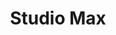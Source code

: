 ---
title: Studio Max
price: 99
license: This license states that you are allowed to use these icons for your own personal and professional purposes, but you cannot sell or give them away to others in their original or altered form. It is important to read the entire license agreement for further details.
highlights:
  - "22 Pages "
  - "60+ Sections"
  - "80+ Components"
preview: "https://lexingtonthemes.com/viewports/studiomax"
checkout: "https://lexingtonthemes.lemonsqueezy.com/checkout/buy/5ec41ae8-e3c0-4400-aab3-7f5f6848d1f5"
description: A dark-themed website design template with colorful, gradient header sections, suitable for web development or design services. Comes with a sleek and contemporary layout with sections for project showcases, service descriptions, and educational blog, ideal for professionals or agencies in the creative industry.
image:
  url: "https://lexingtonthemes.com/_astro/studiomax.CZEWzZq0_Z1mP5Jy.avif"
  alt: "Put your alt text."
---